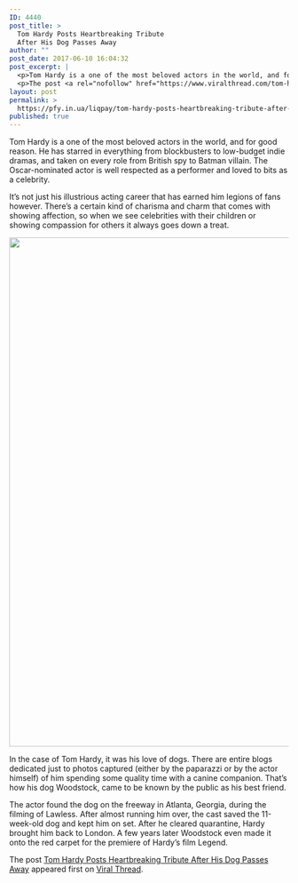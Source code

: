 ```yaml
---
ID: 4440
post_title: >
  Tom Hardy Posts Heartbreaking Tribute
  After His Dog Passes Away
author: ""
post_date: 2017-06-10 16:04:32
post_excerpt: |
  <p>Tom Hardy is a one of the most beloved actors in the world, and for good reason. He has starred in everything from blockbusters to low-budget indie dramas, and taken on every role from British spy to Batman villain. The Oscar-nominated actor is well respected as a performer and loved to bits as a celebrity. It&#8217;s [&#8230;]</p>
  <p>The post <a rel="nofollow" href="https://www.viralthread.com/tom-hardy-posts-heartbreaking-tribute-after-his-dog-passes-away/">Tom Hardy Posts Heartbreaking Tribute After His Dog Passes Away</a> appeared first on <a rel="nofollow" href="https://www.viralthread.com">Viral Thread</a>.</p>
layout: post
permalink: >
  https://pfy.in.ua/liqpay/tom-hardy-posts-heartbreaking-tribute-after-his-dog-passes-away-2/
published: true
---
```

<p>Tom Hardy is a one of the most beloved actors in the world, and for good reason. He has starred in everything from blockbusters to low-budget indie dramas, and taken on every role from British spy to Batman villain. The Oscar-nominated actor is well respected as a performer and loved to bits as a celebrity.</p>
<p>It&#8217;s not just his illustrious acting career that has earned him legions of fans however. There&#8217;s a certain kind of charisma and charm that comes with showing affection, so when we see celebrities with their children or showing compassion for others it always goes down a treat.</p>
<p><img class="aligncenter wp-image-269539 " src="http://www.viralthread.com/wp-content/uploads/2017/06/hardy1-e1497020089700.jpg" alt="" width="588" height="917" srcset="https://www.viralthread.com/wp-content/uploads/2017/06/hardy1-e1497020089700.jpg 633w, https://www.viralthread.com/wp-content/uploads/2017/06/hardy1-e1497020089700-237x370.jpg 237w, https://www.viralthread.com/wp-content/uploads/2017/06/hardy1-e1497020089700-500x780.jpg 500w" sizes="(max-width: 588px) 100vw, 588px" /></p>
<p>In the case of Tom Hardy, it was his love of dogs. There are entire blogs dedicated just to photos captured (either by the paparazzi or by the actor himself) of him spending some quality time with a canine companion. That&#8217;s how his dog Woodstock, came to be known by the public as his best friend.</p>
<p>The actor found the dog on the freeway in Atlanta, Georgia, during the filming of Lawless. After almost running him over, the cast saved the 11-week-old dog and kept him on set. After he cleared quarantine, Hardy brought him back to London. A few years later Woodstock even made it onto the red carpet for the premiere of Hardy&#8217;s film Legend. </p>
<p>The post <a rel="nofollow" href="https://www.viralthread.com/tom-hardy-posts-heartbreaking-tribute-after-his-dog-passes-away/">Tom Hardy Posts Heartbreaking Tribute After His Dog Passes Away</a> appeared first on <a rel="nofollow" href="https://www.viralthread.com">Viral Thread</a>.</p>